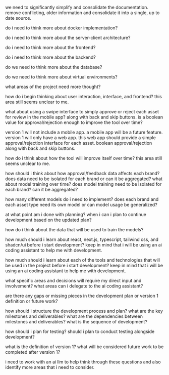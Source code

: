 we need to significantly simplify and consolidate the documentation. remove conflicting, older information and consolidate it into a single, up to date source.

do i need to think more about docker implementation?

do i need to think more about the server-client architecture?

do i need to think more about the frontend?

do i need to think more about the backend?

do we need to think more about the database?

do we need to think more about virtual environments?

what areas of the project need more thought?

how do i begin thinking about user interaction, interface, and frontend? this area still seems unclear to me.

what about using a swipe interface to simply approve or reject each asset for review in the mobile app? along with back and skip buttons. is a boolean value for approval/rejection enough to improve the tool over time?

version 1 will not include a mobile app. a mobile app will be a future feature. version 1 will only have a web app. this web app should provide a simple approval/rejection interface for each asset. boolean approval/rejection along with back and skip buttons.

how do i think about how the tool will improve itself over time? this area still seems unclear to me.

how should i think about how approval/feedback data affects each brand? does data need to be isolated for each brand or can it be aggregated? what about model training over time? does model training need to be isolated for each brand? can it be aggregated?

how many different models do i need to implement? does each brand and each asset type need its own model or can model usage be generalized?

at what point am i done with planning? when i can i plan to continue development based on the updated plan?

how do i think about the data that will be used to train the models?

how much should i learn about react, next.js, typescript, tailwind css, and shadcn/ui before i start development? keep in mind that i will be using an ai coding assistant to help me with development.

how much should i learn about each of the tools and technologies that will be used in the project before i start development? keep in mind that i will be using an ai coding assistant to help me with development.

what specific areas and decisions will require my direct input and involvement? what areas can i delegate to the ai coding assistant?

are there any gaps or missing pieces in the development plan or version 1 definition or future work?

how should i structure the development process and plan? what are the key milestones and deliverables? what are the dependencies between milestones and deliverables? what is the sequence of development?

how should i plan for testing? should i plan to conduct testing alongside development?

what is the definition of version 1? what will be considered future work to be completed after version 1?

i need to work with an ai llm to help think through these questions and also identify more areas that i need to consider.
